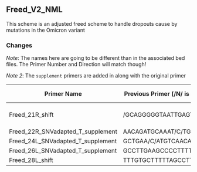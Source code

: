 ## Freed_V2_NML

This scheme is an adjusted freed scheme to handle dropouts cause by mutations in the Omicron variant

### Changes

*Note*: The names here are going to be different than in the associated bed files. The Primer Number and Direction will match though!

*Note 2*: The `supplement` primers are added in along with the original primer

| Primer Name                       | Previous Primer (/N/ is changed nts) | Location Change  | New Primer (/N/ is changed nts) | Start | End   |
|-----------------------------------|--------------------------------------|------------------|---------------------------------|-------|-------|
| Freed_21R_shift                   | /GCAGGGGGTAATTGAGTTCTGG/             | Y (Whole Primer) | /TGTCAGGGTAATAAACACCACGTG/      | 21659 | 21683 |
| Freed_22R_SNVadapted_T_supplement | AACAGATGCAAAT/C/TGGTGGCG             | N                | AACAGATGCAAAT/T/TGGTGGCG        | 22612 | 22590 |
| Freed_24L_SNVadapted_T_supplement | GCTGAA/C/ATGTCAACAACTCATATGA         | N                | GCTGAA/T/ATGTCAACAACTCATATGA    | 23518 | 23544 |
| Freed_26L_SNVadapted_T_supplement | GCCTTGAAGCCCCTTTT/C/TCTA             | N                | GCCTTGAAGCCCCTTTT/T/TCTA        | 25690 | 25712 |
| Freed_28L_shift                   | TTTGTGCTTTTTAGCCTTTCTG/CT/           | Y                | /TA/TTTGTGCTTTTTAGCCTTTCTG      | 27782 | 27806 |
